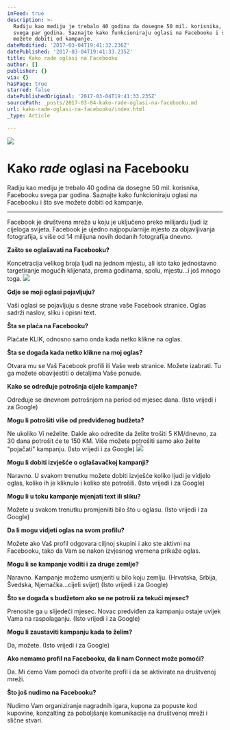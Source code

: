 ```yaml
---
inFeed: true
description: >-
  Radiju kao mediju je trebalo 40 godina da dosegne 50 mil. korisnika, Facebooku
  svega par godina. Saznajte kako funkcioniraju oglasi na Facebooku i što sve
  možete dobiti od kampanje.
dateModified: '2017-03-04T19:41:32.236Z'
datePublished: '2017-03-04T19:41:33.235Z'
title: Kako rade oglasi na Facebooku
author: []
publisher: {}
via: {}
hasPage: true
starred: false
datePublishedOriginal: '2017-03-04T19:41:33.235Z'
sourcePath: _posts/2017-03-04-kako-rade-oglasi-na-facebooku.md
url: kako-rade-oglasi-na-facebooku/index.html
_type: Article

---
```

![](https://the-grid-user-content.s3-us-west-2.amazonaws.com/59ccc5e6-0651-4bfd-839b-f58ab7b9c371.jpg)

# Kako _rade_ oglasi na Facebooku

Radiju kao mediju je trebalo 40 godina da dosegne 50 mil. korisnika, Facebooku svega par godina. Saznajte kako funkcioniraju oglasi na Facebooku i što sve možete dobiti od kampanje.

---

Facebook je društvena mreža u koju je uključeno preko milijardu ljudi iz cijeloga svijeta. Facebook je ujedno najpopularnije mjesto za objavljivanja fotografija, s više od 14 milijuna novih dodanih fotografija dnevno.

**Zašto se oglašavati na Facebooku?**

Koncetracija velikog broja ljudi na jednom mjestu, ali isto tako jednostavno targetiranje mogućih klijenata, prema godinama, spolu, mjestu...i još mnogo toga.
![](https://imgflo.herokuapp.com/graph/2b2431f8e7ba7b0/723ab01b2792334056e380292b96c9fd/croprotate.jpg?cropheight=352&cropwidth=660&degrees=0&input=https%3A%2F%2Fthe-grid-user-content.s3-us-west-2.amazonaws.com%2F55b75619-6be4-4fcb-9865-beeb479ac4c6.jpg&x=0&y=8)

**Gdje se moji oglasi pojavljuju?**

Vaši oglasi se pojavljuju s desne strane vaše Facebook stranice. Oglas sadrži naslov, sliku i opisni text.

**Šta se plaća na Facebooku?**

Plaćate KLIK, odnosno samo onda kada netko klikne na oglas.

**Šta se događa kada netko klikne na moj oglas?**

Otvara mu se Vaš Facebook profili ili Vaše web stranice. Možete izabrati. Tu ga možete obavijestiti o detaljima Vaše ponude.

**Kako se određuje potrošnja cijele kampanje? **

Određuje se dnevnom potrošnjom na period od mjesec dana. (Isto vrijedi i za Google)

**Mogu li potrošiti više od predviđenog budžeta? **

Ne ukoliko Vi neželite. Dakle ako odredite da želite trošiti 5 KM/dnevno, za 30 dana potrošit će te 150 KM. Više možete potrošiti samo ako želite "pojačati" kampanju. (Isto vrijedi i za Google)
![](https://the-grid-user-content.s3-us-west-2.amazonaws.com/05ffe745-e755-41f5-afb0-404eca72dab5.jpg)

**Mogu li dobiti izvješće o oglašavačkoj kampanji?**

Naravno. U svakom trenutku možete dobiti izvješće koliko ljudi je vidjelo oglas, koliko ih je kliknulo i koliko ste potrošili. (Isto vrijedi i za Google)

**Mogu li u toku kampanje mjenjati text ili sliku? **

Možete u svakom trenutku promjeniiti bilo što u oglasu. (Isto vrijedi i za Google)

**Da li mogu vidjeti oglas na svom profilu? **

Možete ako Vaš profil odgovara ciljnoj skupini i ako ste aktivni na Facebooku, tako da Vam se nakon izvjesnog vremena prikaže oglas.

**Mogu li se kampanje voditi i za druge zemlje? **

Naravno. Kampanje možemo usmjeriti u bilo koju zemlju. (Hrvatska, Srbija, Švedska, Njemačka...cijeli svijet) (Isto vrijedi i za Google)

**Što se događa s budžetom ako se ne potroši za tekući mjesec? **

Prenosite ga u slijedeći mjesec. Novac predviđen za kampanju ostaje uvijek Vama na raspolaganju. (Isto vrijedi i za Google)

**Mogu li zaustaviti kampanju kada to želim? **

Da, možete. (Isto vrijedi i za Google)

**Ako nemamo profil na Facebooku, da li nam Connect može pomoći? **

Da. Mi ćemo Vam pomoći da otvorite profil i da se aktivirate na društvenoj mreži.

**Što još nudimo na Facebooku? **

Nudimo Vam organiziranje nagradnih igara, kupona za popuste kod kupovine, konzalting za poboljšanje komunikacije na društvenoj mreži i slične stvari.